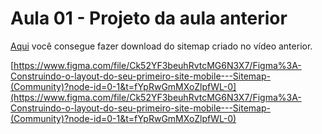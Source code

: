 # Aula 01 - Projeto da aula anterior

[Aqui](https://www.figma.com/community/file/1078520974042380079/Figma%3A-Construindo-o-layout-do-seu-primeiro-site-mobile---Sitemap) você consegue fazer download do sitemap criado no vídeo anterior.

[https://www.figma.com/file/Ck52YF3beuhRvtcMG6N3X7/Figma%3A-Construindo-o-layout-do-seu-primeiro-site-mobile---Sitemap-(Community)?node-id=0-1&t=fYpRwGmMXoZlpfWL-0](https://www.figma.com/file/Ck52YF3beuhRvtcMG6N3X7/Figma%3A-Construindo-o-layout-do-seu-primeiro-site-mobile---Sitemap-(Community)?node-id=0-1&t=fYpRwGmMXoZlpfWL-0)